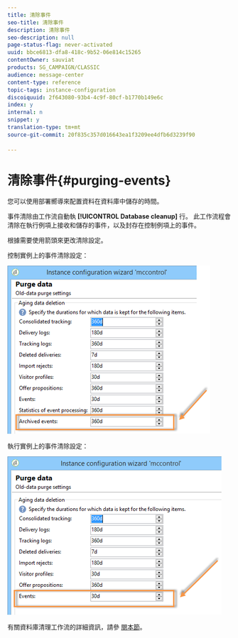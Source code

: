 ```yaml
---
title: 清除事件
seo-title: 清除事件
description: 清除事件
seo-description: null
page-status-flag: never-activated
uuid: bbce6813-dfa8-418c-9b52-06e814c15265
contentOwner: sauviat
products: SG_CAMPAIGN/CLASSIC
audience: message-center
content-type: reference
topic-tags: instance-configuration
discoiquuid: 2f643080-93b4-4c9f-80cf-b1770b149e6c
index: y
internal: n
snippet: y
translation-type: tm+mt
source-git-commit: 20f835c357d016643ea1f3209ee4dfb6d3239f90

---
```



# 清除事件{#purging-events}

您可以使用部署嚮導來配置資料在資料庫中儲存的時間。

事件清除由工作流自動執 **[!UICONTROL Database cleanup]** 行。 此工作流程會清除在執行例項上接收和儲存的事件，以及封存在控制例項上的事件。

根據需要使用箭頭來更改清除設定。

控制實例上的事件清除設定：

![](assets/messagecenter_delete_events_001.png)

執行實例上的事件清除設定：

![](assets/messagecenter_delete_events_002.png)

有關資料庫清理工作流的詳細資訊，請參 [閱本節](../../production/using/database-cleanup-workflow.md)。
